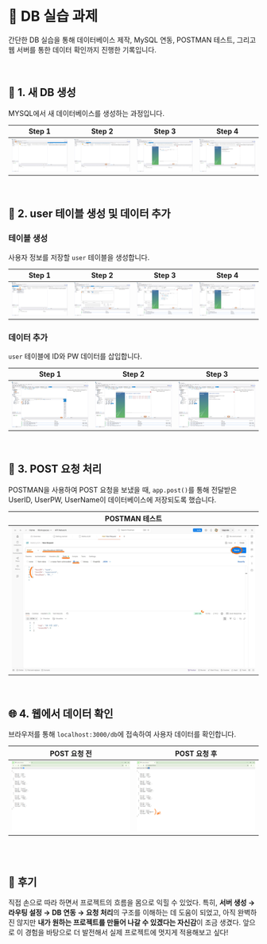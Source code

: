 # 🦁 DB 실습 과제

간단한 DB 실습을 통해 데이터베이스 제작, MySQL 연동, POSTMAN 테스트, 그리고 웹 서버를 통한 데이터 확인까지 진행한 기록입니다.

<br>

## 📂 1. 새 DB 생성

MYSQL에서 새 데이터베이스를 생성하는 과정입니다.

| Step 1 | Step 2 | Step 3 | Step 4 |
|:------:|:------:|:------:|:------:|
|![makeDB1](./README_image/makeDB_1.jpg)|![makeDB2](./README_image/makeDB_2.jpg)|![makeDB3](./README_image/makeDB_3.jpg)|![makeDB4](./README_image/makeDB_4.jpg)|

<br>

## 👾 2. user 테이블 생성 및 데이터 추가

### 테이블 생성

사용자 정보를 저장할 `user` 테이블을 생성합니다.

| Step 1 | Step 2 | Step 3 | Step 4 |
|:------:|:------:|:------:|:------:|
|![makeTable1](./README_image/makeTable_1.jpg)|![makeTable2](./README_image/makeTable_2.jpg)|![makeTable3](./README_image/makeTable_3.jpg)|![makeTable4](./README_image/makeTable_4.jpg)|

### 데이터 추가

`user` 테이블에 ID와 PW 데이터를 삽입합니다.

| Step 1 | Step 2 | Step 3 |
|:------:|:------:|:------:|
|![addDATA1](./README_image/addDATA_1.jpg)|![addDATA2](./README_image/addDATA_2.jpg)|![addDATA3](./README_image/addDATA_3.jpg)|

<br>

## 📮 3. POST 요청 처리

POSTMAN을 사용하여 POST 요청을 보냈을 때, `app.post()`를 통해 전달받은 UserID, UserPW, UserName이 데이터베이스에 저장되도록 했습니다.

| POSTMAN 테스트 |
|:--------------:|
|![POSTMAN](./README_image/POSTMAN.jpg)|

<br>

## 🌐 4. 웹에서 데이터 확인

브라우저를 통해 `localhost:3000/db`에 접속하여 사용자 데이터를 확인합니다.

| POST 요청 전 | POST 요청 후 |
|:---------------:|:--------------:|
|![get_db_before](./README_image/beforeget_db.png)|![get_db_after](./README_image/afterget_db.jpg)|

<br><br>

## 📝 후기

직접 손으로 따라 하면서 프로젝트의 흐름을 몸으로 익힐 수 있었다. 특히, **서버 생성 → 라우팅 설정 → DB 연동 → 요청 처리**의 구조를 이해하는 데 도움이 되었고, 아직 완벽하진 않지만 **내가 원하는 프로젝트를 만들어 나갈 수 있겠다는 자신감**이 조금 생겼다. 앞으로 이 경험을 바탕으로 더 발전해서 실제 프로젝트에 멋지게 적용해보고 싶다!
